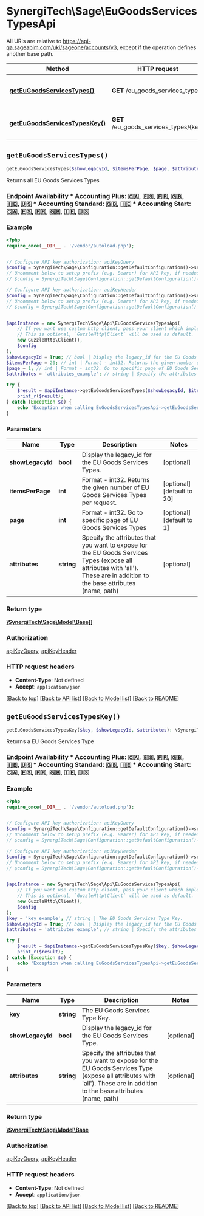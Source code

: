 # SynergiTech\Sage\EuGoodsServicesTypesApi

All URIs are relative to https://api-qa.sageapim.com/uki/sageone/accounts/v3, except if the operation defines another base path.

| Method | HTTP request | Description |
| ------------- | ------------- | ------------- |
| [**getEuGoodsServicesTypes()**](EuGoodsServicesTypesApi.md#getEuGoodsServicesTypes) | **GET** /eu_goods_services_types | Returns all EU Goods Services Types |
| [**getEuGoodsServicesTypesKey()**](EuGoodsServicesTypesApi.md#getEuGoodsServicesTypesKey) | **GET** /eu_goods_services_types/{key} | Returns a EU Goods Services Type |


## `getEuGoodsServicesTypes()`

```php
getEuGoodsServicesTypes($showLegacyId, $itemsPerPage, $page, $attributes): \SynergiTech\Sage\Model\Base[]
```

Returns all EU Goods Services Types

### Endpoint Availability  * Accounting Plus: 🇨🇦, 🇪🇸, 🇫🇷, 🇬🇧, 🇮🇪, 🇺🇸 * Accounting Standard: 🇬🇧, 🇮🇪 * Accounting Start: 🇨🇦, 🇪🇸, 🇫🇷, 🇬🇧, 🇮🇪, 🇺🇸

### Example

```php
<?php
require_once(__DIR__ . '/vendor/autoload.php');


// Configure API key authorization: apiKeyQuery
$config = SynergiTech\Sage\Configuration::getDefaultConfiguration()->setApiKey('subscription-key', 'YOUR_API_KEY');
// Uncomment below to setup prefix (e.g. Bearer) for API key, if needed
// $config = SynergiTech\Sage\Configuration::getDefaultConfiguration()->setApiKeyPrefix('subscription-key', 'Bearer');

// Configure API key authorization: apiKeyHeader
$config = SynergiTech\Sage\Configuration::getDefaultConfiguration()->setApiKey('Ocp-Apim-Subscription-Key', 'YOUR_API_KEY');
// Uncomment below to setup prefix (e.g. Bearer) for API key, if needed
// $config = SynergiTech\Sage\Configuration::getDefaultConfiguration()->setApiKeyPrefix('Ocp-Apim-Subscription-Key', 'Bearer');


$apiInstance = new SynergiTech\Sage\Api\EuGoodsServicesTypesApi(
    // If you want use custom http client, pass your client which implements `GuzzleHttp\ClientInterface`.
    // This is optional, `GuzzleHttp\Client` will be used as default.
    new GuzzleHttp\Client(),
    $config
);
$showLegacyId = True; // bool | Display the legacy_id for the EU Goods Services Types.
$itemsPerPage = 20; // int | Format - int32. Returns the given number of EU Goods Services Types per request.
$page = 1; // int | Format - int32. Go to specific page of EU Goods Services Types
$attributes = 'attributes_example'; // string | Specify the attributes that you want to expose for the EU Goods Services Types (expose all attributes with 'all'). These are in addition to the base attributes (name, path)

try {
    $result = $apiInstance->getEuGoodsServicesTypes($showLegacyId, $itemsPerPage, $page, $attributes);
    print_r($result);
} catch (Exception $e) {
    echo 'Exception when calling EuGoodsServicesTypesApi->getEuGoodsServicesTypes: ', $e->getMessage(), PHP_EOL;
}
```

### Parameters

| Name | Type | Description  | Notes |
| ------------- | ------------- | ------------- | ------------- |
| **showLegacyId** | **bool**| Display the legacy_id for the EU Goods Services Types. | [optional] |
| **itemsPerPage** | **int**| Format - int32. Returns the given number of EU Goods Services Types per request. | [optional] [default to 20] |
| **page** | **int**| Format - int32. Go to specific page of EU Goods Services Types | [optional] [default to 1] |
| **attributes** | **string**| Specify the attributes that you want to expose for the EU Goods Services Types (expose all attributes with &#39;all&#39;). These are in addition to the base attributes (name, path) | [optional] |

### Return type

[**\SynergiTech\Sage\Model\Base[]**](../Model/Base.md)

### Authorization

[apiKeyQuery](../../README.md#apiKeyQuery), [apiKeyHeader](../../README.md#apiKeyHeader)

### HTTP request headers

- **Content-Type**: Not defined
- **Accept**: `application/json`

[[Back to top]](#) [[Back to API list]](../../README.md#endpoints)
[[Back to Model list]](../../README.md#models)
[[Back to README]](../../README.md)

## `getEuGoodsServicesTypesKey()`

```php
getEuGoodsServicesTypesKey($key, $showLegacyId, $attributes): \SynergiTech\Sage\Model\Base
```

Returns a EU Goods Services Type

### Endpoint Availability  * Accounting Plus: 🇨🇦, 🇪🇸, 🇫🇷, 🇬🇧, 🇮🇪, 🇺🇸 * Accounting Standard: 🇬🇧, 🇮🇪 * Accounting Start: 🇨🇦, 🇪🇸, 🇫🇷, 🇬🇧, 🇮🇪, 🇺🇸

### Example

```php
<?php
require_once(__DIR__ . '/vendor/autoload.php');


// Configure API key authorization: apiKeyQuery
$config = SynergiTech\Sage\Configuration::getDefaultConfiguration()->setApiKey('subscription-key', 'YOUR_API_KEY');
// Uncomment below to setup prefix (e.g. Bearer) for API key, if needed
// $config = SynergiTech\Sage\Configuration::getDefaultConfiguration()->setApiKeyPrefix('subscription-key', 'Bearer');

// Configure API key authorization: apiKeyHeader
$config = SynergiTech\Sage\Configuration::getDefaultConfiguration()->setApiKey('Ocp-Apim-Subscription-Key', 'YOUR_API_KEY');
// Uncomment below to setup prefix (e.g. Bearer) for API key, if needed
// $config = SynergiTech\Sage\Configuration::getDefaultConfiguration()->setApiKeyPrefix('Ocp-Apim-Subscription-Key', 'Bearer');


$apiInstance = new SynergiTech\Sage\Api\EuGoodsServicesTypesApi(
    // If you want use custom http client, pass your client which implements `GuzzleHttp\ClientInterface`.
    // This is optional, `GuzzleHttp\Client` will be used as default.
    new GuzzleHttp\Client(),
    $config
);
$key = 'key_example'; // string | The EU Goods Services Type Key.
$showLegacyId = True; // bool | Display the legacy_id for the EU Goods Services Type.
$attributes = 'attributes_example'; // string | Specify the attributes that you want to expose for the EU Goods Services Type (expose all attributes with 'all'). These are in addition to the base attributes (name, path)

try {
    $result = $apiInstance->getEuGoodsServicesTypesKey($key, $showLegacyId, $attributes);
    print_r($result);
} catch (Exception $e) {
    echo 'Exception when calling EuGoodsServicesTypesApi->getEuGoodsServicesTypesKey: ', $e->getMessage(), PHP_EOL;
}
```

### Parameters

| Name | Type | Description  | Notes |
| ------------- | ------------- | ------------- | ------------- |
| **key** | **string**| The EU Goods Services Type Key. | |
| **showLegacyId** | **bool**| Display the legacy_id for the EU Goods Services Type. | [optional] |
| **attributes** | **string**| Specify the attributes that you want to expose for the EU Goods Services Type (expose all attributes with &#39;all&#39;). These are in addition to the base attributes (name, path) | [optional] |

### Return type

[**\SynergiTech\Sage\Model\Base**](../Model/Base.md)

### Authorization

[apiKeyQuery](../../README.md#apiKeyQuery), [apiKeyHeader](../../README.md#apiKeyHeader)

### HTTP request headers

- **Content-Type**: Not defined
- **Accept**: `application/json`

[[Back to top]](#) [[Back to API list]](../../README.md#endpoints)
[[Back to Model list]](../../README.md#models)
[[Back to README]](../../README.md)
